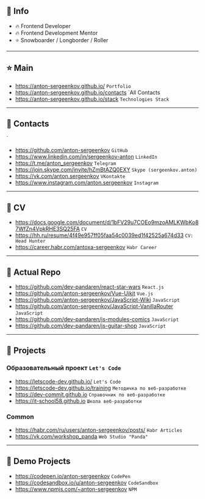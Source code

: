 ## 🔰 Info
- 🔥 Frontend Developer
- 🔥 Frontend Development Mentor
- ⭐️ Snowboarder / Longborder / Roller

---

## ⭐️ Main
- https://anton-sergeenkov.github.io/ `Portfolio`
- https://anton-sergeenkov.github.io/contacts `All Contacts
- https://anton-sergeenkov.github.io/stack `Technologies Stack`

---

## 🔰 Contacts
`
- https://github.com/anton-sergeenkov `GitHub`
- https://www.linkedin.com/in/sergeenkov-anton `LinkedIn`
- https://t.me/anton_sergeenkov `Telegram`
- https://join.skype.com/invite/hZmBtAZQ0EXY `Skype (sergeenkov.anton)`
- https://vk.com/anton.sergeenkov `VKontakte`
- https://www.instagram.com/anton.sergeenkov `Instagram`

---

## 🔰 CV
- https://docs.google.com/document/d/1bFV29u7COEo9mzoAMLKWbKo87WfZn4VpkRHE3SQ25FA `CV`
- https://hh.ru/resume/4f49e957ff05faa54c0039ed1f42525a674d33 `CV: Head Hunter`
- https://career.habr.com/antoxa-sergeenkov `Habr Career`

---

## 🔰 Actual Repo
- https://github.com/dev-pandaren/react-star-wars `React.js`
- https://github.com/anton-sergeenkov/Vue-Uikit `Vue.js`
- https://github.com/anton-sergeenkov/JavaScript-Wiki `JavaScript`
- https://github.com/anton-sergeenkov/JavaScript-VanillaRouter `JavaScript`
- https://github.com/dev-pandaren/js-modules-comics `JavaScript`
- https://github.com/dev-pandaren/js-guitar-shop `JavaScript`

---

## 🔰 Projects

### Образовательный проект `Let's Code`
- https://letscode-dev.github.io/ `Let's Code`
- https://letscode-dev.github.io/training `Методичка по веб-разработке`
- https://dev-commit.github.io `Справочник по веб-разработке`
- https://it-school58.github.io `Школа веб-разработки`

### Common
- https://habr.com/ru/users/anton-sergeenkov/posts/ `Habr Articles`
- https://vk.com/workshop_panda `Web Studio "Panda"`

---

## 🔰 Demo Projects
- https://codepen.io/anton-sergeenkov `CodePen`
- https://codesandbox.io/u/anton-sergeenkov `CodeSandbox`
- https://www.npmjs.com/~anton-sergeenkov `NPM`
